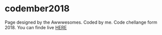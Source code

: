 # codember2018
Page designed by the Awwwesomes. Coded by me. 
Code chellange form 2018.
You can finde live <a href="https://damazeszczurem.github.io/codember2018/">HERE </a>
